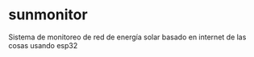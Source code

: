 # sunmonitor
Sistema de monitoreo de red de energía solar basado en internet de las cosas usando esp32
